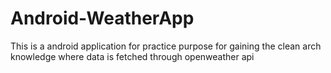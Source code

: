 # Android-WeatherApp

This is a android application for practice purpose for gaining the clean arch knowledge where data is fetched through openweather api
